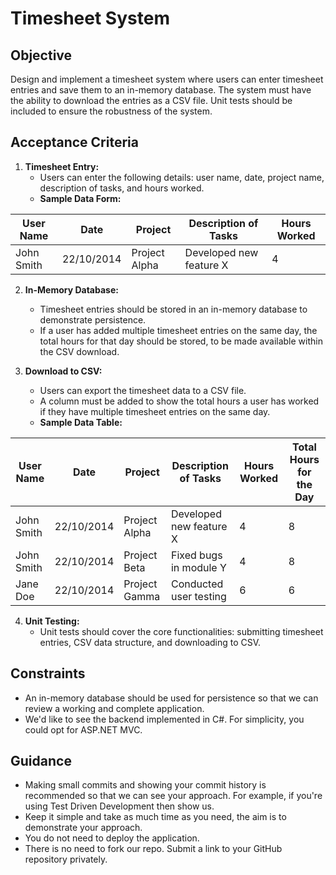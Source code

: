 # Timesheet System

## Objective  
Design and implement a timesheet system where users can enter timesheet entries and save them to an in-memory database. The system must have the ability to download the entries as a CSV file. Unit tests should be included to ensure the robustness of the system.

## Acceptance Criteria

1. **Timesheet Entry:**
   - Users can enter the following details: user name, date, project name, description of tasks, and hours worked.
   - **Sample Data Form:**

| User Name      | Date       | Project       | Description of Tasks      | Hours Worked |
|----------------|------------|---------------|---------------------------|--------------|
| John Smith     | 22/10/2014 | Project Alpha | Developed new feature X   | 4            |

2. **In-Memory Database:**
   - Timesheet entries should be stored in an in-memory database to demonstrate persistence.
   - If a user has added multiple timesheet entries on the same day, the total hours for that day should be stored, to be made available within the CSV download.

3. **Download to CSV:**
   - Users can export the timesheet data to a CSV file.
   - A column must be added to show the total hours a user has worked if they have multiple timesheet entries on the same day.
   - **Sample Data Table:**

| User Name      | Date       | Project       | Description of Tasks      | Hours Worked | Total Hours for the Day |
|----------------|------------|---------------|---------------------------|--------------|-------------------------|
| John Smith     | 22/10/2014 | Project Alpha | Developed new feature X   | 4            | 8                       |
| John Smith     | 22/10/2014 | Project Beta  | Fixed bugs in module Y    | 4            | 8                       |
| Jane Doe       | 22/10/2014 | Project Gamma | Conducted user testing    | 6            | 6                       |

4. **Unit Testing:**
   - Unit tests should cover the core functionalities: submitting timesheet entries, CSV data structure, and downloading to CSV.

## Constraints

- An in-memory database should be used for persistence so that we can review a working and complete application.
- We'd like to see the backend implemented in C#. For simplicity, you could opt for ASP.NET MVC.

## Guidance

- Making small commits and showing your commit history is recommended so that we can see your approach. For example, if you're using Test Driven Development then show us.
- Keep it simple and take as much time as you need, the aim is to demonstrate your approach.
- You do not need to deploy the application.
- There is no need to fork our repo. Submit a link to your GitHub repository privately.
